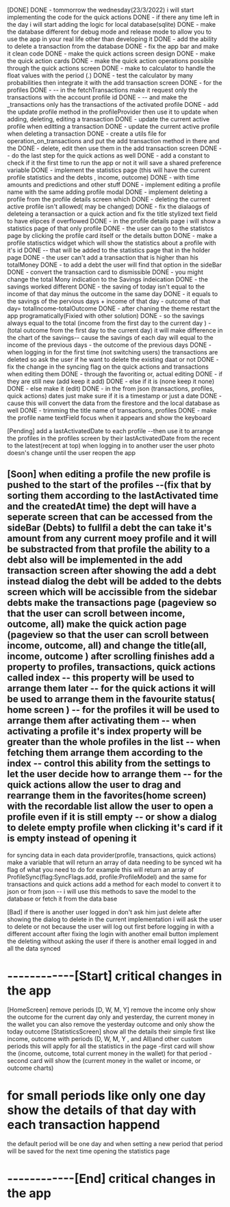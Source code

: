 [DONE]
DONE - tommorrow the wednesday(23/3/2022) i will start implementing the code for the quick actions
DONE - if there any time left in the day i will start adding the logic for local database(sqlite)
DONE - make the database different for debug mode and release mode to allow you to use the app in your real life other than developing it
DONE - add the ability to delete a transaction from the database
DONE - fix the app bar and make it clean code
DONE - make the quick actions screen design
DONE - make the quick action cards
DONE - make the quick action operations possible through the quick actions screen 
DONE - make to calculator to handle the float values with the period (.)
DONE - test the calculator by many probabilities then integrate it with the add transaction screen
DONE - for the profiles
DONE - -- in the fetchTransactions make it request only the transactions with the account profile id
DONE - -- and make the _transactions only has the transactions of the activated profile
DONE - add the update profile method in the profileProvider then use it to update when adding, deleting, editing a transaction
DONE - update the current active profile when editting a transaction 
DONE - update the current active profile when deleting a transaction
DONE - create a utils file for operation_on_transactions and put the add transaction method in there and the 
DONE - delete, edit then use them in the add transaction screen
DONE -- do the last step for the quick actions as well
DONE - add a constant to check if it the first time to run the app or not it will save a shared preference variable
DONE - implement the statistics page (this will have the current profile statistics and the debts , income, outcome)
DONE - with time amounts and predictions and other stuff
DONE - implement editing a profile name with the same adding profile modal
DONE - implement deleting a profile from the profile details screen which
DONE - deleting the current active profile isn't allowed( may be changed)
DONE - fix the dialaogs of deleteing a teransaction or a quick action and fix the title stylized text field to have elipces if overflowed
DONE - in the profile details page i will show a statistics page of that only profile
DONE - the user can go to the statistcs page by clicking the profile card itself or the details button
DONE - make a profile statisctics widget which will show the statistics about a profile with it's id
DONE -- that will be added to the statistics page that in the holder page
DONE - the user can't add a transaction that is higher than his totalMoney
DONE - to add a debt the user will find that option in the sideBar 
DONE - convert the transaction card to dismissible
DONE - you might change the total Mony indication to the Savings indeication
DONE - the savings worked different 
DONE - the saving of today isn't equal to the income of that day minus the outcome in the same day 
DONE - it equals to the savings of the pervious days + income of that day - outcome of that day= totalIncome-totalOutcome
DONE - after chaning the theme restart the app programatically(Fixied with other solution)
DONE - so the savings always equal to the total (income from the first day to the current day ) - (total outcome from the first day to the current day) it will make difference in the chart of the savings-- cause the savings of each day will equal to the income of the previous days - the outcome of the previous days
DONE - when logging in for the first time (not switching users) the transactions are deleted so ask the user if he want to delete the existing daat or not
DONE - fix the change in the syncing flag on the quick actions and transactions when editing them
DONE - through the favoriting or, actual editing
DONE - if they are still new (add keep it add)
DONE - else if it is (none keep it none)
DONE - else make it (edit)
DONE - in the from json (transactions, profiles, quick actions) dates just make sure if it is a timestamp or just a date
DONE - cause this will convert the data from the firestore and the local database as well
DONE - trimming the title name of transactions, profiles
DONE - make the profile name textField focus when it appears and show the keyboard




[Pending]
add a lastActivatedDate to each profile 
--then use it to arrange the profiles in the profiles screen by their lastActivatedDate from the recent to the latest(recent at top)
when logging in to another user the user photo doesn's change until the user reopen the app






[Soon]
when editing a profile the new profile is pushed to the start of the profiles
--(fix that by sorting them according to the lastActivated time and the createdAt time)
the dept will have a seperate screen that can be accessed from the sideBar (Debts)
to fullfil a debt the can take it's amount from any current moey profile and it will be substracted from that profile
the ability to a debt also will be implemented in the add transaction screen after showing the add a debt instead dialog the debt will be added to the debts screen which will be accissible from the sidebar debts
make the transactions page (pageview so that the user can scroll between income, outcome, all) 
make the quick action page (pageview so that the user can scroll between income, outcome, all)
and change the title(all, income, outcome ) after scrolling finishes
add a property to profiles, transactions, quick actions called index
-- this property will be used to arrange them later 
-- for the quick actions it will  be used to arrange them in the favourite status( home screen )
-- for the profiles it will be used to arrange them after activating them 
-- when activating a profile it's index property will be greater than the whole profiles in the list
-- when fetching them arrange them according to the index 
-- control this ability from the settings to let the user decide how to arrange them 
-- for the quick actions allow the user to drag and rearrange them in the favorites(home screen) with the recordable list
allow the user to open a profile even if it is still empty 
-- or show a dialog to delete empty profile when clicking  it's card if it is empty instead of opening it 
----------------------------------
for syncing data
in each data provider(profile, transactions, quick actions)
make a variable that will return an array of data needing to be synced wit ha flag of what you need to do
for example this will return an array of ProfileSync(flag:SyncFlags.add, profile:ProfileModel)
and the same for transactions and quick actions
add a method for each model to convert it to json or from json
-- i will use this methods to save the model to the database or fetch it from the data base




[Bad]
if there is another user logged in don't ask him just delete after showing the dialog to delete 
in the current implementation i will ask the user to delete or not
because the user will log out first before logging in with a different account
after fixing the login with another email button implement the deleting without asking the user if there is another email logged in and all the data synced






# ------------[Start] critical changes in the app 
[HomeScreen] remove periods [D, W, M, Y]
remove the income
only show the outcome for the current day only and yesterday, the current money in the wallet
you can also remove the yesterday outcome and only show the today outcome 
[StatisticsScreen]
show all the details their
simple first like income, outcome with periods (D, W, M, Y , and All)and other custom periods 
this will apply for all the statistics in the page
-first card will show the (income, outcome, total current money in the wallet) for that period
-second card will show the (current money in the wallet or income, or outcome charts) 
# for small periods like only one day show the details of that day with each transaction happend
the default period will be one day and when setting a new period that period will be saved for the next time opening the statistics page

# ------------[End] critical changes in the app 



